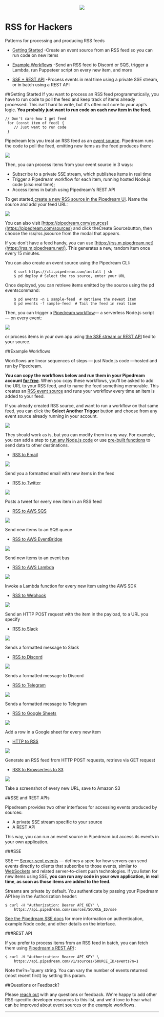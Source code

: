 <p align="center">
<img src="images/rss.png">
</p>

# RSS for Hackers
Patterns for processing and producing RSS feeds

* [Getting Started](#-getting-started) -Create an event source from an RSS feed so you can run code on new items

* [Example Workflows](#-example-workflows) -Send an RSS feed to Discord or SQS, trigger a Lambda, run Puppeteer script on every new item, and more

* [SSE + REST API](#-sse-+-rest-api) -Process events in real time using a private SSE stream, or in batch using a REST API

##Getting Started
If you want to process an RSS feed programmatically, you have to run code to poll the feed and keep track of items already processed. This isn't hard to write, but it's often not core to your app's logic. **You probably just want to run code on each new item in the feed**.
```
// Don't care how I get feed
 for (const item of feed) {
    // Just want to run code
 }
```
Pipedream lets you treat an RSS feed as an [event source](https://docs.pipedream.com/event-sources/). Pipedream runs the code to poll the feed, emitting new items as the feed produces them:

![](images/json-code.jpg)

Then, you can process items from your event source in 3 ways:
* Subscribe to a private SSE stream, which publishes items in real time
* Trigger a Pipedream workflow for each item, running hosted Node.js code (also real time);
* Access items in batch using Pipedream's REST API

To get started,[create a new RSS source in the Pipedream UI](https://pipedream.com/sources?action=create&url=https%3A%2F%2Fgithub.com%2FPipedreamHQ%2Fpipedream%2Fblob%2Fmaster%2Fcomponents%2Frss%2Frss.js&app=none). Name the source and add your feed URL:

![](https://rss.pipedream.com/img/rss-source-in-ui.2832e34f.png)

You can also visit [https://pipedream.com/sources](https://pipedream.com/sources) and click theCreate Sourcebutton, then choose the rss/rss.jssource from the modal that appears.

If you don't have a feed handy, you can use [https://rss.m.pipedream.net](https://rss.m.pipedream.net/). This generates a new, random item once every 15 minutes.

You can also create an event source using the Pipedream CLI:

```composer log
    $ curl https://cli.pipedream.com/install | sh
    $ pd deploy # Select the rss source, enter your URL
```
Once deployed, you can retrieve items emitted by the source using the pd eventscommand:

```composer log
    $ pd events -n 1 sample-feed  # Retrieve the newest item
    $ pd events -f sample-feed  # Tail the feed in real time
```

Then, you can trigger a [Pipedream workflow](https://pipedream.com/new)— a serverless Node.js script — on every event:

![](https://rss.pipedream.com/img/new-workflow-source.9580d516.png)

or process items in your own app using [the SSE stream or REST API](https://rss.pipedream.com/#apis) tied to your source.

##Example Workflows

Workflows are linear sequences of steps — just Node.js code —hosted and run by Pipedream.

**You can copy the workflows below and run them in your Pipedream account [for free](https://docs.pipedream.com/pricing/)**. When you copy these workflows, you'll be asked to add the URL to your RSS feed, and to name the feed something memorable. This creates an [RSS event source](https://rss.pipedream.com/#getting-started) and runs your workflow every time an item is added to your feed. 

If you already created RSS source, and want to run a workflow on that same feed, you can click the **Select Another Trigger** button and choose from any event source already running in your account.

![](https://rss.pipedream.com/img/select-another-trigger.c6bdbbb5.png)

They should work as is, but you can modify them in any way. For example, you can add a step to [run any Node.js code](https://docs.pipedream.com/workflows/steps/code/) or use [pre-built functions](https://docs.pipedream.com/workflows/steps/actions/) to send data to other destinations.

* [RSS to Email](https://pipedream.com/@dylburger/rss-to-email-p_NMCqyV/readme)

![](images/rss-email.jpg)

Send you a formatted email with new items in the feed

* [RSS to Twitter](https://pipedream.com/@dylan/rss-to-twitter-p_5VCkQ7/readme)

![](images/rss-twitter.jpg)

Posts a tweet for every new item in an RSS feed

* [RSS to AWS SQS](https://pipedream.com/@dylburger/rss-aws-sqs-p_D1CDjB/readme)

![](images/rss-aws-sqs.jpg)

Send new items to an SQS queue

* [RSS to AWS EventBridge](https://pipedream.com/@dylburger/rss-aws-eventbridge-event-bus-p_JZCk29/readme)

![](images/rss-aws-eventbridge.jpg)

Send new items to an event bus

* [RSS to AWS Lambda](https://pipedream.com/@dylburger/rss-aws-lambda-p_ZJC9BG/readme)

![](images/rss-aws-lambda.jpg)

Invoke a Lambda function for every new item using the AWS SDK

* [RSS to Webhook](https://pipedream.com/@dylburger/rss-http-request-p_MOCq8K/readme)

![](images/rss-webhook.jpg)

Send an HTTP POST request with the item in the payload, to a URL you specify

* [RSS to Slack](https://pipedream.com/@dylburger/rss-slack-p_YyCDyK/readme)

![](images/rss-slack.jpg)

Sends a formatted message to Slack

* [RSS to Discord](https://pipedream.com/@dylburger/rss-discord-p_7NCWrm/readme)

![](images/rss-discord.jpg)

Sends a formatted message to Discord

* [RSS to Telegram](https://pipedream.com/@dylburger/rss-telegram-p_PACwrm/readme)

![](images/rss-telegram.jpg)

Sends a formatted message to Telegram

* [RSS to Google Sheets](https://pipedream.com/@dylburger/rss-to-google-sheets-p_ezCqGG/readme)

![](images/rss-google-sheets.jpg)

Add a row in a Google sheet for every new item

* [HTTP to RSS](https://pipedream.com/@dylburger/generate-an-rss-feed-from-http-post-requests-retrieve-via-get-request-p_n1CrQG/readme)

![](images/http-rss.jpg)

Generate an RSS feed from HTTP POST requests, retrieve via GET request

* [RSS to Browserless to S3](https://pipedream.com/@dylburger/rss-to-browserless-to-s3-p_95Cv5z/readme)

![](images/rss-browserless-s3.jpg)

Take a screenshot of every new URL, save to Amazon S3

##SSE and REST APIs

Pipedream provides two other interfaces for accessing events produced by sources: 

* A private SSE stream specific to your source
* A REST API

This way, you can run an event source in Pipedream but access its events in your own application.

###SSE

SSE — [Server-sent events](https://developer.mozilla.org/en-US/docs/Web/API/Server-sent_events) — defines a spec for how servers can send events directly to clients that subscribe to those events, similar to [WebSockets](https://developer.mozilla.org/en-US/docs/Web/API/WebSockets_API) and related server-to-client push technologies. If you listen for new items using SSE, **you can run any code in your own application, in real time, as soon as those items are added to the feed**.

Streams are private by default. You authenticate by passing your Pipedream API key in the Authorization header:

```composer log
$ curl -H "Authorization: Bearer API_KEY" \
    https://api.pipedream.com/sources/SOURCE_ID/sse
```

[See the Pipedream SSE docs](https://docs.pipedream.com/api/sse) for more information on authentication, example Node code, and other details on the interface.

###REST API

If you prefer to process items from an RSS feed in batch, you can fetch them using [Pipedream's REST API](https://docs.pipedream.com/api/rest/) :

```composer log
$ curl -H "Authorization: Bearer API_KEY" \
    https://api.pipedream.com/v1/sources/SOURCE_ID/events?n=1
```

Note the?n=1query string. You can vary the number of events returned (most recent first) by setting this param.

##Questions or Feedback?

Please [reach out](https://docs.pipedream.com/support/) with any questions or feedback. We're happy to add other RSS-specific developer resources to this list, and we'd love to hear what can be improved about event sources or the example workflows.

<hr>